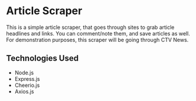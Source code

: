# Article Scraper

This is a simple article scraper, that goes through sites to grab article headlines and links. You can comment/note them, and save articles as well.
For demonstration purposes, this scraper will be going through CTV News.

## Technologies Used

- Node.js
- Express.js
- Cheerio.js
- Axios.js
